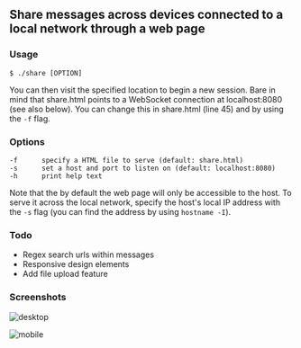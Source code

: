 ## Share messages across devices connected to a local network through a web page

### Usage

`$ ./share [OPTION]`

You can then visit the specified location to begin a new session. Bare in
mind that share.html points to a WebSocket connection at localhost:8080 (see
also below). You can change this in share.html (line 45) and by using the `-f`
flag.

### Options

```
-f      specify a HTML file to serve (default: share.html)
-s      set a host and port to listen on (default: localhost:8080)
-h      print help text
```

Note that the by default the web page will only be accessible to the
host. To serve it across the local network, specify the host's local IP
address with the `-s` flag (you can find the address by using `hostname -I`).

### Todo

* Regex search urls within messages
* Responsive design elements
* Add file upload feature

### Screenshots

![desktop](https://github.com/ayuopy/share/images/desktop.jpg)

![mobile](https://github.com/ayuopy/share/images/mobile.jpg)
